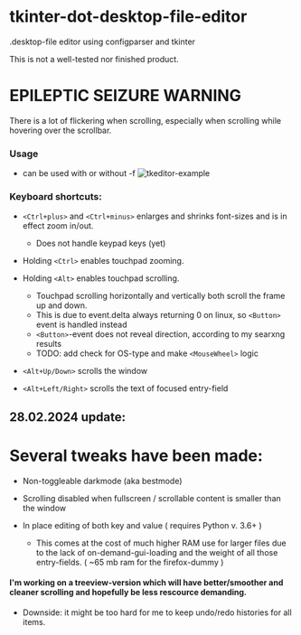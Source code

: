 # tkinter-dot-desktop-file-editor
.desktop-file editor using configparser and tkinter

This is not a well-tested nor finished product.

# EPILEPTIC SEIZURE WARNING
There is a lot of flickering when scrolling, especially when scrolling while hovering over the scrollbar.

### Usage
- can be used with or without -f
![tkeditor-example](https://github.com/Skrimpton/tkinter-dot-desktop-file-editor/assets/64572787/70e149e5-0210-4905-a023-251633455ed8)

### Keyboard shortcuts:

- ```<Ctrl+plus>``` and ```<Ctrl+minus>``` enlarges and shrinks font-sizes and is in effect zoom in/out.
  - Does not handle keypad keys (yet)

- Holding ```<Ctrl>``` enables touchpad zooming.

- Holding ```<Alt>``` enables touchpad scrolling.
  - Touchpad scrolling horizontally and vertically both scroll the frame up and down.
  - This is due to event.delta always returning 0 on linux, so ```<Button>``` event is handled instead
  - ```<Button>```-event does not reveal direction, according to my searxng results
  - TODO: add check for OS-type and make ```<MouseWheel>``` logic

- ```<Alt+Up/Down>``` scrolls the window

- ```<Alt+Left/Right>``` scrolls the text of focused entry-field

## 28.02.2024 update:
# Several tweaks have been made:
- Non-toggleable darkmode (aka bestmode)
   
- Scrolling disabled when fullscreen / scrollable content is smaller than the window
  
- In place editing of both key and value  ( requires Python v. 3.6+ )
  - This comes at the cost of much higher RAM use for larger files due to the lack of on-demand-gui-loading and the weight of all those entry-fields. ( ~65 mb ram for the firefox-dummy )
    
#### I'm working on a treeview-version which will have better/smoother and cleaner scrolling and hopefully be less rescource demanding.
- Downside: it might be too hard for me to keep undo/redo histories for all items. 

